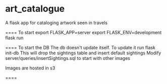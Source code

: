 # art_catalogue

A flask app for cataloging artwork seen in travels

====
To start
export FLASK_APP=server
export FLASK_ENV=development
flask run

====
To start the DB
The db doesn't update itself. To update it run
flask init-db
This will drop the sightings table and insert default sightings
Modify server/queries/insertSightings.sql to start with other images

Images are hosted in s3

====

